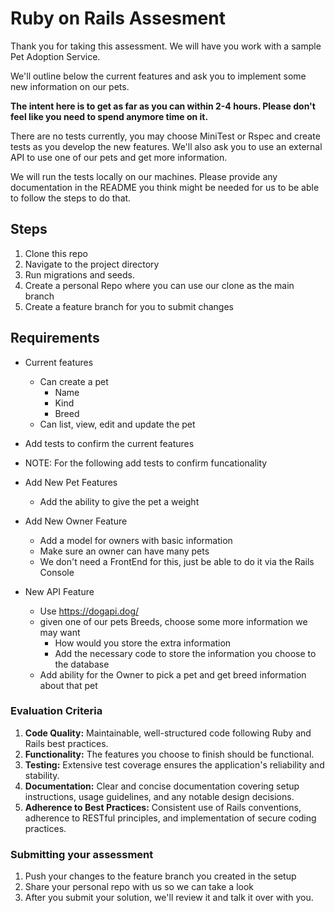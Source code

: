 # Ruby on Rails Assesment

Thank you for taking this assessment. We will have you work with a sample Pet Adoption Service.

We'll outline below the current features and ask you to implement some new information on our pets.

**The intent here is to get as far as you can within 2-4 hours. Please don't feel like you need to spend anymore time on it.**

There are no tests currently, you may choose MiniTest or Rspec and create tests as you develop the new features. We'll also ask you to use an external API to use one of our
pets and get more information.

We will run the tests locally on our machines. Please provide any documentation in the README you think might be needed for us to be able to follow the steps to do that.

## Steps

1. Clone this repo
2. Navigate to the project directory
3. Run migrations and seeds.
4. Create a personal Repo where you can use our clone as the main branch
5. Create a feature branch for you to submit changes

## Requirements

- Current features
    - Can create a pet
        - Name
        - Kind
        - Breed
    - Can list, view, edit and update the pet

- Add tests to confirm the current features
- NOTE: For the following add tests to confirm funcationality
- Add New Pet Features
    - Add the ability to give the pet a weight
- Add New Owner Feature
    - Add a model for owners with basic information
    - Make sure an owner can have many pets
    - We don't need a FrontEnd for this, just be able to do it via the Rails Console
- New API Feature
    - Use https://dogapi.dog/
    - given one of our pets Breeds, choose some more information we may want
        - How would you store the extra information
        - Add the necessary code to store the information you choose to the database
    - Add ability for the Owner to pick a pet and get breed information about that pet

### **Evaluation Criteria**

1. **Code Quality:** Maintainable, well-structured code following Ruby and Rails best practices.
2. **Functionality:** The features you choose to finish should be functional.
3. **Testing:** Extensive test coverage ensures the application's reliability and stability.
4. **Documentation:** Clear and concise documentation covering setup instructions, usage guidelines, and any notable design decisions.
5. **Adherence to Best Practices:** Consistent use of Rails conventions, adherence to RESTful principles, and implementation of secure coding practices.

### Submitting your assessment
1. Push your changes to the feature branch you created in the setup
2. Share your personal repo with us so we can take a look
3. After you submit your solution, we'll review it and talk it over with you.
